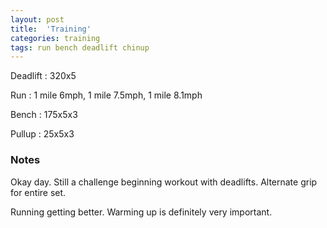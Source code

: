 ```yaml
---
layout: post
title:  'Training'
categories: training
tags: run bench deadlift chinup
---
```


Deadlift    :   320x5

Run         :   1 mile 6mph, 1 mile 7.5mph, 1 mile 8.1mph

Bench       :   175x5x3

Pullup      :   25x5x3

### Notes

Okay day. Still a challenge beginning workout with deadlifts. Alternate grip for entire
set.

Running getting better. Warming up is definitely very important.

